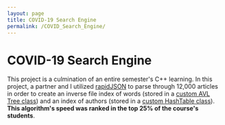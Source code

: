 ```yaml
---
layout: page
title: COVID-19 Search Engine
permalink: /COVID_Search_Engine/
---
```

# COVID-19 Search Engine

This project is a culmination of an entire semester's C++ learning. In this project, a partner and I utilized <a href="https://github.com/SMUCSE2341/search-engine-timmins-leong/tree/master/rapidjson">rapidJSON</a> to parse through 12,000 articles in order to create an inverse file index of words (stored in a <a href="https://github.com/SMUCSE2341/search-engine-timmins-leong/blob/master/DSTree.h">custom AVL Tree class</a>) and an index of authors (stored in a <a href="https://github.com/SMUCSE2341/search-engine-timmins-leong/blob/master/DSHashTable.h">custom HashTable class</a>). **This algorithm's speed was ranked in the top 25% of the course's students**.


